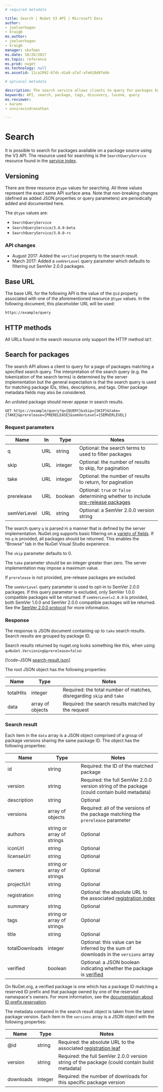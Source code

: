 ```yaml
---
# required metadata 

title: Search | NuGet V3 API | Microsoft Docs
author:
- joelverhagen
- kraigb
ms.author:
- joelverhagen
- kraigb
manager: skofman
ms.date: 10/26/2017
ms.topic: reference
ms.prod: nuget
ms.technology: null
ms.assetid: 11ca2092-67dc-41a9-a7af-afe610d8febb

# optional metadata

description: The search service allows clients to query for packages by keyword and to filter results on certain package fields.
keywords: API, search, package, tags, discovery, lucene, query
ms.reviewer:
- karann
- unniravindranathan

---
```


# Search

It is possible to search for packages available on a package source using the V3 API. The resource used for searching
is the `SearchQueryService` resource found in the [service index](service-index.md).

## Versioning

There are three resource `@type` values for searching. All three values represent the exact same API surface area. Note
that non-breaking changes (defined as added JSON properties or query parameters) are periodically added and documented
here.

The `@type` values are:

 - `SearchQueryService`
 - `SearchQueryService/3.0.0-beta`
 - `SearchQueryService/3.0.0-rc`

### API changes

 - August 2017: Added the `verified` property to the search result.
 - March 2017: Added a `semVerLevel` query parameter which defaults to filtering out SemVer 2.0.0 packages.

## Base URL

The base URL for the following API is the value of the `@id` property associated with one of the aforementioned
resource `@type` values. In the following document, this placeholder URL will be used:

```
https://example/query
```

## HTTP methods

All URLs found in the search resource only support the HTTP method `GET`.

## Search for packages

The search API allows a client to query for a page of packages matching a specified search query. The interpretation
of the search query (e.g. the tokenization of the search terms) is determined by the server implementation but the
general expectation is that the search query is used for matching package IDs, titles, descriptions, and tags. Other
package metadata fields may also be considered.

An unlisted package should never appear in search results.

```
GET https://example/query?q={QUERY}&skip={SKIP}&take={TAKE}&prerelease={PRERELEASE}&semVerLevel={SEMVERLEVEL}
```

### Request parameters

Name        | In     | Type    | Notes
----------- | ------ | ------- | -----
q           | URL    | string  | Optional: the search terms to used to filter packages
skip        | URL    | integer | Optional: the number of results to skip, for pagination
take        | URL    | integer | Optional: the number of results to return, for pagination
prerelease  | URL    | boolean | Optional: `true` or `false` determining whether to include [pre-release packages](../../create-packages/prerelease-packages.md)
semVerLevel | URL    | string  | Optional: a SemVer 2.0.0 version string 

The search query `q` is parsed in a manner that is defined by the server implementation. NuGet.org supports basic
filtering on a [variety of fields](../../consume-packages/finding-and-choosing-packages.md#search-syntax). If no
`q` is provided, all packages should be returned. This enables the "Browse" tab in the NuGet Visual Studio
experience.

The `skip` parameter defaults to 0.

The `take` parameter should be an integer greater than zero. The server implementation may impose a maximum value.

If `prerelease` is not provided, pre-release packages are excluded.

The `semVerLevel` query parameter is used to opt-in to SemVer 2.0.0 packages. If this query parameter is excluded, only
SemVer 1.0.0 compatible packages will be returned. If `semVerLevel=2.0.0` is provided, both SemVer 1.0.0 and SemVer 2.0.0
compatible packages will be returned. See the [SemVer 2.0.0 protocol](https://github.com/NuGet/Home/wiki/Semver-2.0.0-Protocol)
for more information.

### Response

The response is JSON document containing up to `take` search results. Search results are grouped by package ID.

Search results returned by nuget.org looks something like this, when using `q=NuGet.Versioning&prerelease=false`:

[!code-JSON [search-result.json](./_data/search-result.json)]

The root JSON object has the following properties:

Name      | Type             | Notes
--------- | ---------------- | -----
totalHits | integer          | Required: the total number of matches, disregarding `skip` and `take`
data      | array of objects | Required: the search results matched by the request

### Search result

Each item in the `data` array is a JSON object comprised of a group of package versions sharing the same package ID.
The object has the following properties:

Name           | Type                       | Notes
-------------- | -------------------------- | -----
id             | string                     | Required: the ID of the matched package
version        | string                     | Required: the full SemVer 2.0.0 version string of the package (could contain build metadata)
description    | string                     | Optional
versions       | array of objects           | Required: all of the versions of the package matching the `prerelease` parameter
authors        | string or array of strings | Optional
iconUrl        | string                     | Optional
licenseUrl     | string                     | Optional
owners         | string or array of strings | Optional
projectUrl     | string                     | Optional
registration   | string                     | Optional: the absolute URL to the associated [registration index](registration-base-url-resource.md#registration-index)
summary        | string                     | Optional
tags           | string or array of strings | Optional
title          | string                     | Optional
totalDownloads | integer                    | Optional: this value can be inferred by the sum of downloads in the `versions` array
verified       | boolean                    | Optional: a JSON boolean indicating whether the package is [verified](../../reference/id-prefix-reservation.md)

On NuGet.org, a verified package is one which has a package ID matching a reserved ID prefix and that package owned by
one of the reserved namespace's owners. For more information, see the
[documentation about ID prefix reservation](../../reference/id-prefix-reservation.md).

The metadata contained in the search result object is taken from the latest package version. Each item in the
`versions` array is a JSON object with the following properties:

Name      | Type    | Notes
--------- | ------- | -----
@id       | string  | Required: the absolute URL to the associated [registration leaf](registration-base-url-resource.md#registration-leaf)
version   | string  | Required: the full SemVer 2.0.0 version string of the package (could contain build metadata)
downloads | integer | Required: the number of downloads for this specific package version
